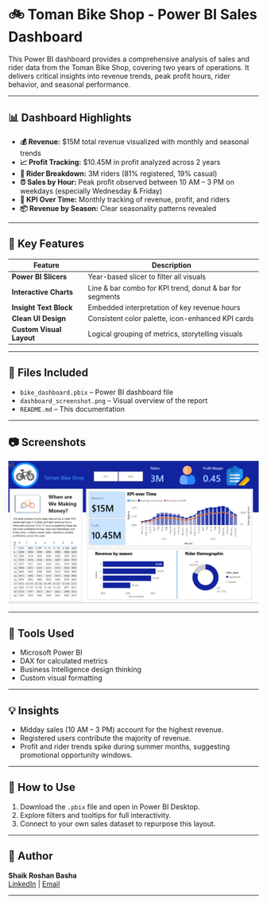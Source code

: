 # 🚲 Toman Bike Shop - Power BI Sales Dashboard

This Power BI dashboard provides a comprehensive analysis of sales and rider data from the Toman Bike Shop, covering two years of operations. It delivers critical insights into revenue trends, peak profit hours, rider behavior, and seasonal performance.

---

## 📊 Dashboard Highlights

- **💰 Revenue:** $15M total revenue visualized with monthly and seasonal trends
- **📈 Profit Tracking:** $10.45M in profit analyzed across 2 years
- **👥 Rider Breakdown:** 3M riders (81% registered, 19% casual)
- **⏰ Sales by Hour:** Peak profit observed between 10 AM – 3 PM on weekdays (especially Wednesday & Friday)
- **📅 KPI Over Time:** Monthly tracking of revenue, profit, and riders
- **📦 Revenue by Season:** Clear seasonality patterns revealed

---

## 📌 Key Features

| Feature                   | Description                                            |
|--------------------------|--------------------------------------------------------|
| **Power BI Slicers**     | Year-based slicer to filter all visuals                |
| **Interactive Charts**   | Line & bar combo for KPI trend, donut & bar for segments |
| **Insight Text Block**   | Embedded interpretation of key revenue hours           |
| **Clean UI Design**      | Consistent color palette, icon-enhanced KPI cards      |
| **Custom Visual Layout** | Logical grouping of metrics, storytelling visuals      |

---

## 📂 Files Included

- `bike_dashboard.pbix` – Power BI dashboard file
- `dashboard_screenshot.png` – Visual overview of the report
- `README.md` – This documentation

---

## 📷 Screenshots

![Dashboard Overview](screenshot1.png)

---

## 🧠 Tools Used

- Microsoft Power BI
- DAX for calculated metrics
- Business Intelligence design thinking
- Custom visual formatting

---

## 💡 Insights

- Midday sales (10 AM – 3 PM) account for the highest revenue.
- Registered users contribute the majority of revenue.
- Profit and rider trends spike during summer months, suggesting promotional opportunity windows.

---

## 🔗 How to Use

1. Download the `.pbix` file and open in Power BI Desktop.
2. Explore filters and tooltips for full interactivity.
3. Connect to your own sales dataset to repurpose this layout.

---

## 🧾 Author

**Shaik Roshan Basha**  
[LinkedIn](https://www.linkedin.com/in/roshan-shaik0337/) | [Email](mailto:roshanshaik378@gmail.com)

---

